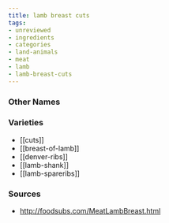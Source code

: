 ```yaml
---
title: lamb breast cuts
tags:
- unreviewed
- ingredients
- categories
- land-animals
- meat
- lamb
- lamb-breast-cuts
---
```



### Other Names


### Varieties

* [[cuts]]
* [[breast-of-lamb]]
* [[denver-ribs]]
* [[lamb-shank]]
* [[lamb-spareribs]]

### Sources
* http://foodsubs.com/MeatLambBreast.html
